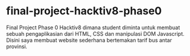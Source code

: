 # final-project-hacktiv8-phase0

Final Project Phase 0 Hacktiv8 dimana student diminta untuk membuat sebuah pengaplikasian dari HTML, CSS dan manipulasi DOM Javascript. Disini saya membuat website sederhana bertemakan tarif bus antar provinsi.
